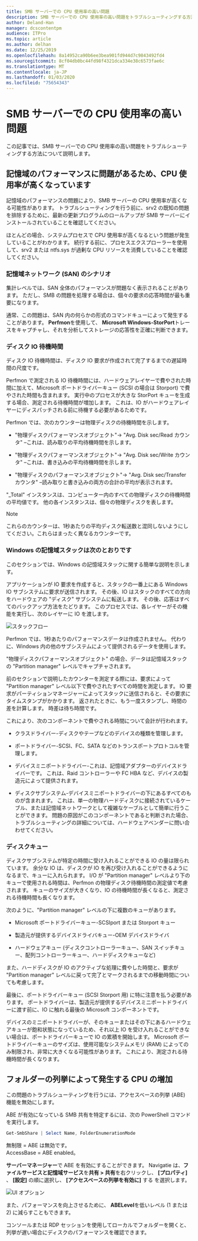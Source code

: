 ```yaml
---
title: SMB サーバーでの CPU 使用率の高い問題
description: SMB サーバーでの CPU 使用率の高い問題をトラブルシューティングする方法について説明します。
author: Deland-Han
manager: dcscontentpm
audience: ITPro
ms.topic: article
ms.author: delhan
ms.date: 12/25/2019
ms.openlocfilehash: 8a14952ca90b6ee3bea901fd944d7c9843492fd4
ms.sourcegitcommit: 8cf04db0bc44fd98f4321dca334e38c6573fae6c
ms.translationtype: MT
ms.contentlocale: ja-JP
ms.lasthandoff: 01/03/2020
ms.locfileid: "75654343"
---
```

# <a name="high-cpu-usage-issue-on-the-smb-server"></a>SMB サーバーでの CPU 使用率の高い問題

この記事では、SMB サーバーでの CPU 使用率の高い問題をトラブルシューティングする方法について説明します。

## <a name="high-cpu-usage-because-of-storage-performance-issues"></a>記憶域のパフォーマンスに問題があるため、CPU 使用率が高くなっています

記憶域のパフォーマンスの問題により、SMB サーバーの CPU 使用率が高くなる可能性があります。 トラブルシューティングを行う前に、srv2 の既知の問題を排除するために、最新の更新プログラムのロールアップが SMB サーバーにインストールされていることを確認してください。

ほとんどの場合、システムプロセスで CPU 使用率が高くなるという問題が発生していることがわかります。 続行する前に、プロセスエクスプローラーを使用して、srv2 または ntfs.sys が過剰な CPU リソースを消費していることを確認してください。

### <a name="storage-area-network-san-scenario"></a>記憶域ネットワーク (SAN) のシナリオ

集計レベルでは、SAN 全体のパフォーマンスが問題なく表示されることがあります。 ただし、SMB の問題を処理する場合は、個々の要求の応答時間が最も重要になります。

通常、この問題は、SAN 内の何らかの形式のコマンドキューによって発生することがあります。 **Perfmon**を使用して、 **Microsoft Windows-StorPort**トレースをキャプチャし、それを分析してストレージの応答性を正確に判断できます。

### <a name="disk-io-latency"></a>ディスク IO 待機時間

ディスク IO 待機時間は、ディスク IO 要求が作成されて完了するまでの遅延時間の尺度です。

Perfmon で測定される IO 待機時間には、ハードウェアレイヤーで費やされた時間に加えて、Microsoft ポートドライバーキュー (SCSI の場合は Storport) で費やされた時間も含まれます。 実行中のプロセスが大きな StorPort キューを生成する場合、測定される待機時間が増加します。 これは、IO がハードウェアレイヤーにディスパッチされる前に待機する必要があるためです。

Perfmon では、次のカウンターは物理ディスクの待機時間を示します。

- "物理ディスクパフォーマンスオブジェクト"-\> "Avg. Disk sec/Read カウンタ" –これは、読み取りの平均待機時間を示します。

- "物理ディスクパフォーマンスオブジェクト"-\> "Avg. Disk sec/Write カウンタ" –これは、書き込みの平均待機時間を示します。

- "物理ディスクのパフォーマンスオブジェクト"-\> "Avg. Disk sec/Transfer カウンタ" –読み取りと書き込みの両方の合計の平均が表示されます。

"\_Total" インスタンスは、コンピューター内のすべての物理ディスクの待機時間の平均値です。 他の各インスタンスは、個々の物理ディスクを表します。

> [!NOTE]
> これらのカウンターは、1秒あたりの平均ディスク転送数と混同しないようにしてください。これらはまったく異なるカウンターです。

### <a name="windows-storage-stack-follows"></a>Windows の記憶域スタックは次のとおりです

このセクションでは、Windows の記憶域スタックに関する簡単な説明を示します。

アプリケーションが IO 要求を作成すると、スタックの一番上にある Windows IO サブシステムに要求が送信されます。 その後、IO はスタックのすべての方向をハードウェアの "ディスク" サブシステムに転送します。 その後、応答はすべてのバックアップ方法をたどります。 このプロセスでは、各レイヤーがその機能を実行し、次のレイヤーに IO を渡します。

![スタックフロー](media/high-cpu-usage-issue-on-smb-server-1.png)

Perfmon では、1秒あたりのパフォーマンスデータは作成されません。 代わりに、Windows 内の他のサブシステムによって提供されるデータを使用します。

"物理ディスクパフォーマンスオブジェクト" の場合、データは記憶域スタックの "Partition manager" レベルでキャプチャされます。

前のセクションで説明したカウンターを測定する際には、要求によって "Partition manager" レベル以下で費やされたすべての時間を測定します。 IO 要求がパーティションマネージャーによってスタックに送信されると、その要求にタイムスタンプがかかります。 返されたときに、もう一度スタンプし、時間の差を計算します。 時差は待ち時間です。

これにより、次のコンポーネントで費やされる時間について会計が行われます。

- クラスドライバー-ディスクやテープなどのデバイスの種類を管理します。

- ポートドライバー-SCSI、FC、SATA などのトランスポートプロトコルを管理します。

- デバイスミニポートドライバー-これは、記憶域アダプターのデバイスドライバーです。 これは、Raid コントローラーや FC HBA など、デバイスの製造元によって提供されます。

- ディスクサブシステム-デバイスミニポートドライバーの下にあるすべてのものが含まれます。 これは、単一の物理ハードディスクに接続されているケーブル、または記憶域ネットワークとして複雑なケーブルとして簡単に行うことができます。 問題の原因がこのコンポーネントであると判断された場合、トラブルシューティングの詳細については、ハードウェアベンダーに問い合わせてください。

### <a name="disk-queuing"></a>ディスクキュー

ディスクサブシステムが特定の時間に受け入れることができる IO の量は限られています。 余分な IO は、ディスクが IO を再び受け入れることができるようになるまで、キューに入れられます。 I/O が "Partition manager" レベルより下のキューで使用される時間は、Perfmon の物理ディスク待機時間の測定値で考慮されます。 キューのサイズが大きくなり、IO の待機時間が長くなると、測定される待機時間も長くなります。

次のように、"Partition manager" レベルの下に複数のキューがあります。

- Microsoft ポートドライバーキュー-SCSIport または Storport キュー

- 製造元が提供するデバイスドライバキュー-OEM デバイスドライバ

- ハードウェアキュー (ディスクコントローラーキュー、SAN スイッチキュー、配列コントローラーキュー、ハードディスクキューなど)

また、ハードディスクが IO のアクティブな処理に費やした時間と、要求が "Partition manager" レベルに戻って完了とマークされるまでの移動時間についても考慮します。

最後に、ポートドライバーキュー (SCSI Storport 用) に特に注意を払う必要があります。 ポートドライバーは、製造元が提供するデバイスミニポートドライバーに渡す前に、IO に触れる最後の Microsoft コンポーネントです。

デバイスのミニポートドライバーが、そのキューまたはその下にあるハードウェアキューが飽和状態になっているため、それ以上 IO を受け入れることができない場合は、ポートドライバーキューで IO の累積を開始します。 Microsoft ポートドライバーキューのサイズは、使用可能なシステムメモリ (RAM) によってのみ制限され、非常に大きくなる可能性があります。 これにより、測定される待機時間が長くなります。

## <a name="high-cpu-caused-by-enumerating-folders"></a>フォルダーの列挙によって発生する CPU の増加 

この問題のトラブルシューティングを行うには、アクセスベースの列挙 (ABE) 機能を無効にします。

ABE が有効になっている SMB 共有を特定するには、次の PowerShell コマンドを実行します。

```PowerShell
Get-SmbShare | Select Name, FolderEnumerationMode
```

無制限 = ABE は無効です。 <br />
AccessBase = ABE enabled。


**サーバーマネージャー**で ABE を有効にすることができます。 Navigatie は、**ファイルサービスと記憶域サービス**を**共有 > 共有**を右クリックし、 **[プロパティ]** 、 **[設定]** の順に選択し、 **[アクセスベースの列挙を有効に]** する を選択します。

![UI オプション](media/high-cpu-usage-issue-on-smb-server-2.png)

また、パフォーマンスを向上させるために、 **ABELevel**を低いレベル (1 または 2) に減らすこともできます。

コンソールまたは RDP セッションを使用してローカルでフォルダーを開くと、列挙が遅い場合にディスクのパフォーマンスを確認できます。
